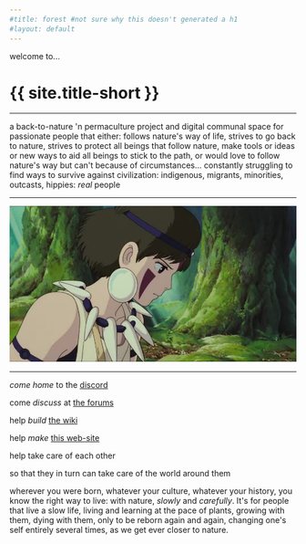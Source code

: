 ```yaml
---
#title: forest #not sure why this doesn't generated a h1
#layout: default
---
```

welcome to...
# {{ site.title-short }}

---

a back-to-nature 'n permaculture project and digital communal space for passionate people that either: follows nature's way of life, strives to go back to nature, strives to protect all beings that follow nature, make tools or ideas or new ways to aid all beings to stick to the path, or would love to follow nature's way but can't because of circumstances... constantly struggling to find ways to survive against civilization: indigenous, migrants, minorities, outcasts, hippies: *real* people

---

![](assets/images/beautiful.jpg?raw=true)

---

*come home* to the [discord](https://discord.gg/2vv643p)

come *discuss* at [the forums](https://github.com/rahil627/nature-guardian-anarchy/discussions)
 
help *build* [the wiki](https://github.com/Rahil627/nature-guardian-anarchy/wiki)

help *make* [this web-site](https://github.com/Rahil627/nature-guardian-anarchy)

help take care of each other

so that they in turn can take care of the world around them

wherever you were born, whatever your culture, whatever your history, you know the right way to live: with nature, *slowly* and *carefully*. It's for people that live a slow life, living and learning at the pace of plants, growing with them, dying with them, only to be reborn again and again, changing one's self entirely several times, as we get ever closer to nature.
